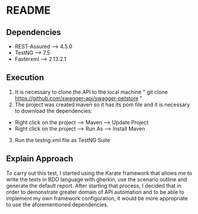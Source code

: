 # README  

## Dependencies  
- REST-Assured --> 4.5.0
- TestNG --> 7.5
- Fasterxml --> 2.13.2.1 

## Execution  

1. It is necessary to clone the API to the local machine " git clone https://github.com/swagger-api/swagger-petstore "   
2. The project was created maven so it has its pom file and it is necessary to download the dependencies:  
- Right click on the project --> Maven --> Update Project  
- Right click on the project --> Run As --> Install Maven  
3. Run the testng.xml file as TestNG Suite  

## Explain Approach  

To carry out this test, I started using the Karate framework that allows me to write the tests in BDD language with gherkin, use the scenario outline and generate the default report. After starting that process, I decided that in order to demonstrate greater domain of API automation and to be able to implement my own framework configuration, it would be more appropriate to use the aforementioned dependencies.